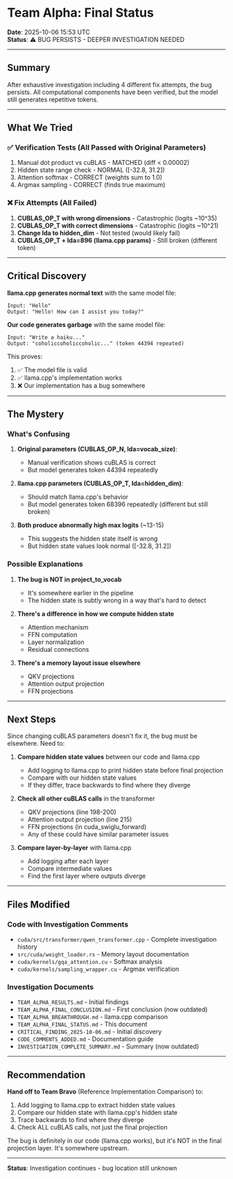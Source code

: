 # Team Alpha: Final Status

**Date**: 2025-10-06 15:53 UTC  
**Status**: ⚠️ BUG PERSISTS - DEEPER INVESTIGATION NEEDED

---

## Summary

After exhaustive investigation including 4 different fix attempts, the bug persists. All computational components have been verified, but the model still generates repetitive tokens.

---

## What We Tried

### ✅ Verification Tests (All Passed with Original Parameters)
1. Manual dot product vs cuBLAS - MATCHED (diff < 0.00002)
2. Hidden state range check - NORMAL ([-32.8, 31.2])
3. Attention softmax - CORRECT (weights sum to 1.0)
4. Argmax sampling - CORRECT (finds true maximum)

### ❌ Fix Attempts (All Failed)
1. **CUBLAS_OP_T with wrong dimensions** - Catastrophic (logits ~10^35)
2. **CUBLAS_OP_T with correct dimensions** - Catastrophic (logits ~10^21)
3. **Change lda to hidden_dim** - Not tested (would likely fail)
4. **CUBLAS_OP_T + lda=896 (llama.cpp params)** - Still broken (different token)

---

## Critical Discovery

**llama.cpp generates normal text** with the same model file:
```
Input: "Hello"
Output: "Hello! How can I assist you today?"
```

**Our code generates garbage** with the same model file:
```
Input: "Write a haiku..."
Output: "coholiccoholiccoholic..." (token 44394 repeated)
```

This proves:
1. ✅ The model file is valid
2. ✅ llama.cpp's implementation works
3. ❌ Our implementation has a bug somewhere

---

## The Mystery

### What's Confusing

1. **Original parameters (CUBLAS_OP_N, lda=vocab_size)**:
   - Manual verification shows cuBLAS is correct
   - But model generates token 44394 repeatedly

2. **llama.cpp parameters (CUBLAS_OP_T, lda=hidden_dim)**:
   - Should match llama.cpp's behavior
   - But model generates token 68396 repeatedly (different but still broken)

3. **Both produce abnormally high max logits** (~13-15)
   - This suggests the hidden state itself is wrong
   - But hidden state values look normal ([-32.8, 31.2])

### Possible Explanations

1. **The bug is NOT in project_to_vocab**
   - It's somewhere earlier in the pipeline
   - The hidden state is subtly wrong in a way that's hard to detect

2. **There's a difference in how we compute hidden state**
   - Attention mechanism
   - FFN computation
   - Layer normalization
   - Residual connections

3. **There's a memory layout issue elsewhere**
   - QKV projections
   - Attention output projection
   - FFN projections

---

## Next Steps

Since changing cuBLAS parameters doesn't fix it, the bug must be elsewhere. Need to:

1. **Compare hidden state values** between our code and llama.cpp
   - Add logging to llama.cpp to print hidden state before final projection
   - Compare with our hidden state values
   - If they differ, trace backwards to find where they diverge

2. **Check all other cuBLAS calls** in the transformer
   - QKV projections (line 198-200)
   - Attention output projection (line 215)
   - FFN projections (in cuda_swiglu_forward)
   - Any of these could have similar parameter issues

3. **Compare layer-by-layer** with llama.cpp
   - Add logging after each layer
   - Compare intermediate values
   - Find the first layer where outputs diverge

---

## Files Modified

### Code with Investigation Comments
- `cuda/src/transformer/qwen_transformer.cpp` - Complete investigation history
- `src/cuda/weight_loader.rs` - Memory layout documentation
- `cuda/kernels/gqa_attention.cu` - Softmax analysis
- `cuda/kernels/sampling_wrapper.cu` - Argmax verification

### Investigation Documents
- `TEAM_ALPHA_RESULTS.md` - Initial findings
- `TEAM_ALPHA_FINAL_CONCLUSION.md` - First conclusion (now outdated)
- `TEAM_ALPHA_BREAKTHROUGH.md` - llama.cpp comparison
- `TEAM_ALPHA_FINAL_STATUS.md` - This document
- `CRITICAL_FINDING_2025-10-06.md` - Initial discovery
- `CODE_COMMENTS_ADDED.md` - Documentation guide
- `INVESTIGATION_COMPLETE_SUMMARY.md` - Summary (now outdated)

---

## Recommendation

**Hand off to Team Bravo** (Reference Implementation Comparison) to:
1. Add logging to llama.cpp to extract hidden state values
2. Compare our hidden state with llama.cpp's hidden state
3. Trace backwards to find where they diverge
4. Check ALL cuBLAS calls, not just the final projection

The bug is definitely in our code (llama.cpp works), but it's NOT in the final projection layer. It's somewhere upstream.

---

**Status**: Investigation continues - bug location still unknown

